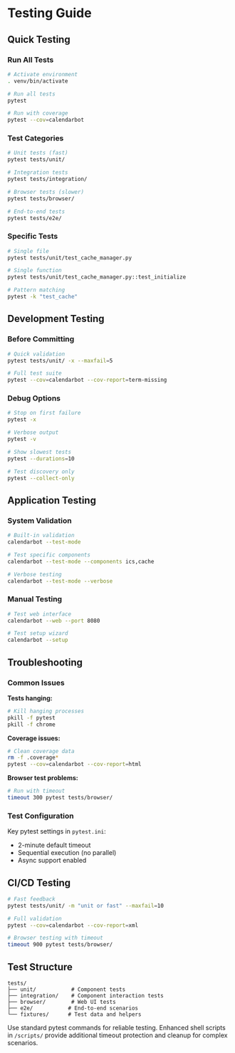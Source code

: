 # Testing Guide

## Quick Testing

### Run All Tests

```bash
# Activate environment
. venv/bin/activate

# Run all tests
pytest

# Run with coverage
pytest --cov=calendarbot
```

### Test Categories

```bash
# Unit tests (fast)
pytest tests/unit/

# Integration tests
pytest tests/integration/

# Browser tests (slower)
pytest tests/browser/

# End-to-end tests
pytest tests/e2e/
```

### Specific Tests

```bash
# Single file
pytest tests/unit/test_cache_manager.py

# Single function
pytest tests/unit/test_cache_manager.py::test_initialize

# Pattern matching
pytest -k "test_cache"
```

## Development Testing

### Before Committing

```bash
# Quick validation
pytest tests/unit/ -x --maxfail=5

# Full test suite
pytest --cov=calendarbot --cov-report=term-missing
```

### Debug Options

```bash
# Stop on first failure
pytest -x

# Verbose output
pytest -v

# Show slowest tests
pytest --durations=10

# Test discovery only
pytest --collect-only
```

## Application Testing

### System Validation

```bash
# Built-in validation
calendarbot --test-mode

# Test specific components
calendarbot --test-mode --components ics,cache

# Verbose testing
calendarbot --test-mode --verbose
```

### Manual Testing

```bash
# Test web interface
calendarbot --web --port 8080

# Test setup wizard
calendarbot --setup
```

## Troubleshooting

### Common Issues

**Tests hanging:**
```bash
# Kill hanging processes
pkill -f pytest
pkill -f chrome
```

**Coverage issues:**
```bash
# Clean coverage data
rm -f .coverage*
pytest --cov=calendarbot --cov-report=html
```

**Browser test problems:**
```bash
# Run with timeout
timeout 300 pytest tests/browser/
```

### Test Configuration

Key pytest settings in `pytest.ini`:
- 2-minute default timeout
- Sequential execution (no parallel)
- Async support enabled

## CI/CD Testing

```bash
# Fast feedback
pytest tests/unit/ -m "unit or fast" --maxfail=10

# Full validation
pytest --cov=calendarbot --cov-report=xml

# Browser testing with timeout
timeout 900 pytest tests/browser/
```

## Test Structure

```
tests/
├── unit/           # Component tests
├── integration/    # Component interaction tests
├── browser/        # Web UI tests
├── e2e/           # End-to-end scenarios
└── fixtures/      # Test data and helpers
```

Use standard pytest commands for reliable testing. Enhanced shell scripts in `/scripts/` provide additional timeout protection and cleanup for complex scenarios.